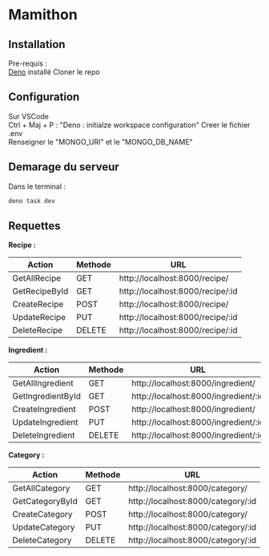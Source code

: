 # Mamithon

## Installation
 Pre-requis :  
     [Deno](https://docs.deno.com/runtime/getting_started/installation/) installé
 Cloner le repo
## Configuration
Sur VSCode  
    Ctrl + Maj + P : "Deno : initialze workspace configuration"
Creer le fichier .env  
    Renseigner le "MONGO_URI" et le "MONGO_DB_NAME"
## Demarage du serveur 
Dans le terminal : 
 ```bash
 deno task dev
 ```
## Requettes 
**Recipe :**  

| Action         | Methode | URL                                  |
|--------------|---------|--------------------------------------|
| GetAllRecipe | GET     | http://localhost:8000/recipe/       |
| GetRecipeById | GET     | http://localhost:8000/recipe/:id   |
| CreateRecipe  | POST    | http://localhost:8000/recipe/       |
| UpdateRecipe  | PUT     | http://localhost:8000/recipe/:id   |
| DeleteRecipe  | DELETE  | http://localhost:8000/recipe/:id   |

**Ingredient :**  

| Action            | Methode | URL                                    |
|------------------|---------|----------------------------------------|
| GetAllIngredient | GET     | http://localhost:8000/ingredient/     |
| GetIngredientById | GET     | http://localhost:8000/ingredient/:id |
| CreateIngredient  | POST    | http://localhost:8000/ingredient/     |
| UpdateIngredient  | PUT     | http://localhost:8000/ingredient/:id |
| DeleteIngredient  | DELETE  | http://localhost:8000/ingredient/:id |

**Category :**  

| Action          | Methode | URL                                  |
|---------------|---------|--------------------------------------|
| GetAllCategory | GET     | http://localhost:8000/category/     |
| GetCategoryById | GET     | http://localhost:8000/category/:id |
| CreateCategory  | POST    | http://localhost:8000/category/     |
| UpdateCategory  | PUT     | http://localhost:8000/category/:id |
| DeleteCategory  | DELETE  | http://localhost:8000/category/:id |
